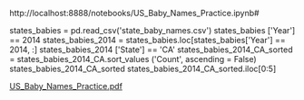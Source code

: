http://localhost:8888/notebooks/US_Baby_Names_Practice.ipynb#

states_babies = pd.read_csv('state_baby_names.csv')
states_babies ['Year'] == 2014
states_babies_2014 = states_babies.loc[states_babies['Year'] == 2014, :]
states_babies_2014 ['State'] == 'CA'
states_babies_2014_CA_sorted = states_babies_2014_CA.sort_values ('Count', ascending = False)
states_babies_2014_CA_sorted
states_babies_2014_CA_sorted.iloc[0:5]

[US_Baby_Names_Practice.pdf](https://github.com/krystellprince/us_babies_practice/files/11696850/US_Baby_Names_Practice.pdf)
